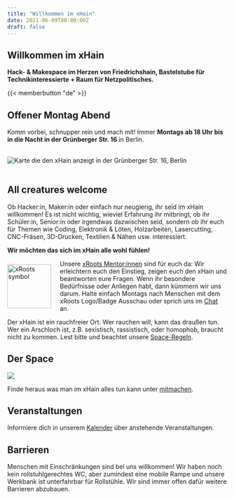 ```yaml
---
title: "Willkommen im xHain"
date: 2021-06-09T00:00:00Z
draft: false
---
```


## Willkommen im xHain 
**Hack- & Makespace im Herzen von Friedrichshain, Bastelstube für Technikinteressierte + Raum für Netzpolitisches.**

{{< memberbutton "de" >}}
<br clear="all">

## Offener Montag Abend

Komm vorbei, schnupper rein und mach mit! Immer **Montags ab 18 Uhr bis in die Nacht in der Grünberger Str. 16** in Berlin. 

<br clear="all">

<div id="map"><noscript><img src="/images/location-map.jpg" alt="Karte die den xHain anzeigt in der Grünberger Str. 16, Berlin" /></noscript></div>

<br clear="all">

## All creatures welcome

Ob Hacker:in, Maker:in oder einfach nur neugierig, ihr seid im xHain willkommen! Es ist nicht wichtig, wieviel Erfahrung ihr mitbringt, ob ihr Schüler:in, Senior:in oder irgendwas dazwischen seid, sondern ob ihr euch für Themen wie Coding, Elektronik & Löten, Holzarbeiten, Lasercutting, CNC-Fräsen, 3D-Drucken, Textilien & Nähen usw. interessiert.

**Wir möchten das sich im xHain alle wohl fühlen!**

<a href="https://wiki.x-hain.de/de/xHain/xRoots" target="_blank"><img alt="xRoots symbol" src="/images/logo/xroots.png" style="float: left; padding: 10px 20px 0 0; width: 100px; height: auto;" /></a>

Unsere <a href="https://wiki.x-hain.de/de/xHain/xRoots" target="_blank">xRoots Mentor:innen</a> sind für euch da: Wir erleichtern euch den Einstieg, zeigen euch den xHain und beantworten eure Fragen. Wenn ihr besondere Bedürfnisse oder Anliegen habt, dann kümmern wir uns darum. Halte einfach Montags nach Menschen mit dem xRoots Logo/Badge Ausschau oder sprich uns im <a href="https://chat.x-hain.de" target="_blank">Chat</a> an.

Der xHain ist ein rauchfreier Ort. Wer rauchen will, kann das draußen tun. Wer ein Arschloch ist, z.B. sexistisch, rassistisch, oder homophob, braucht nicht zu kommen. Lest bitte und beachtet unsere <a href="https://wiki.x-hain.de/de/xHain/spacerules" target="_blank">Space-Regeln</a>. 

## Der Space

![](/images/space-map.png)

Finde heraus was man im xHain alles tun kann unter [mitmachen](/de/participate).

## Veranstaltungen

Informiere dich in unserem <a href="/de/calendar">Kalender</a> über anstehende Veranstaltungen.

## Barrieren

Menschen mit Einschränkungen sind bei uns willkommen! Wir haben noch kein rollstuhlgerechtes WC, aber zumindest eine mobile Rampe und unsere Werkbank ist unterfahrbar für Rollstühle. Wir sind immer offen dafür weitere Barrieren abzubauen.
